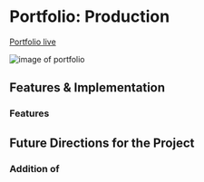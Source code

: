 # Portfolio: Production

[Portfolio live][live]

[live]: http://www.akashpreetsingh.com


![image of portfolio](/doc/images/portfolio.png)


## Features & Implementation


###


### Features


## Future Directions for the Project


### Addition of


###


###
